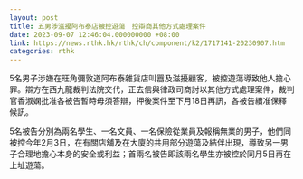 ```yaml
---
layout: post
title: 五男涉滋擾阿布泰店被控遊蕩　控辯商其他方式處理案件
date: 2023-09-07 12:46:04.000000000 +08:00
link: https://news.rthk.hk/rthk/ch/component/k2/1717141-20230907.htm
categories: rthk
---
```


5名男子涉嫌在旺角彌敦道阿布泰雜貨店叫囂及滋擾顧客，被控遊蕩導致他人擔心罪。辯方在西九龍裁判法院交代，正去信與律政司商討以其他方式處理案件，裁判官香淑嫻批准各被告暫時毋須答辯，押後案件至下月18日再訊，各被告續准保釋候訊。

5名被告分別為兩名學生、一名文員、一名保險從業員及報稱無業的男子，他們同被控今年2月3日，在有關店舖及在大廈的共用部分遊蕩及結伴出現，導致另一男子合理地擔心本身的安全或利益；首兩名被告即該兩名學生亦被控於同月5日再在上址遊蕩。
